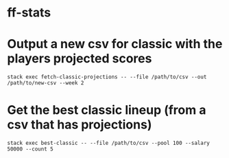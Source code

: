 # ff-stats

# Output a new csv for classic with the players projected scores

`stack exec fetch-classic-projections -- --file /path/to/csv --out /path/to/new-csv --week 2`

# Get the best classic lineup (from a csv that has projections)

`stack exec best-classic -- --file /path/to/csv --pool 100 --salary 50000 --count 5`
